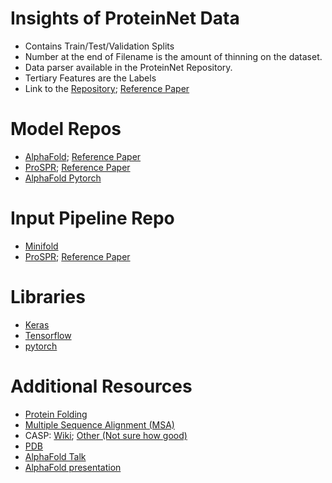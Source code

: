 # Insights of ProteinNet Data
* Contains Train/Test/Validation Splits
* Number at the end of Filename is the amount of thinning on the dataset.
* Data parser available in the ProteinNet Repository.
* Tertiary Features are the Labels
* Link to the [Repository](https://github.com/aqlaboratory/proteinnet); [Reference Paper](https://bmcbioinformatics.biomedcentral.com/articles/10.1186/s12859-019-2932-0)


# Model Repos
* [AlphaFold](https://github.com/deepmind/deepmind-research/tree/7bb484fffa87d3486ac791bb98b5b3dd65d8264e/alphafold_casp13); [Reference Paper](https://www.nature.com/articles/s41586-019-1923-7.epdf?author_access_token=Z_KaZKDqtKzbE7Wd5HtwI9RgN0jAjWel9jnR3ZoTv0MCcgAwHMgRx9mvLjNQdB2TlQQaa7l420UCtGo8vYQ39gg8lFWR9mAZtvsN_1PrccXfIbc6e-tGSgazNL_XdtQzn1PHfy21qdcxV7Pw-k3htw%3D%3D)
* [ProSPR](https://github.com/dellacortelab/prospr); [Reference Paper](https://www.biorxiv.org/content/10.1101/830273v2.full.pdf)
* [AlphaFold Pytorch](https://github.com/Urinx/alphafold_pytorch)

# Input Pipeline Repo
* [Minifold](https://github.com/EricAlcaide/MiniFold)
* [ProSPR](https://github.com/dellacortelab/prospr); [Reference Paper](https://www.biorxiv.org/content/10.1101/830273v2.full.pdf)

# Libraries
* [Keras](https://keras.io/getting-started/functional-api-guide/)
* [Tensorflow](https://www.tensorflow.org/tutorials/quickstart/beginner)
* [pytorch](https://pytorch.org/tutorials/)

# Additional Resources 
* [Protein Folding](https://en.wikipedia.org/wiki/Protein_folding)
* [Multiple Sequence Alignment (MSA)](https://en.wikipedia.org/wiki/Multiple_sequence_alignment)
* CASP: [Wiki](https://en.wikipedia.org/wiki/CASP); [Other (Not sure how good)](http://predictioncenter.org/casp13/)
* [PDB](https://www.rcsb.org/)
* [AlphaFold Talk](https://www.youtube.com/watch?v=uQ1uVbrIv-Q)
* [AlphaFold presentation](http://predictioncenter.org/casp13/doc/presentations/Pred_CASP13-DeepLearning-AlphaFold-Senior.pdf)

